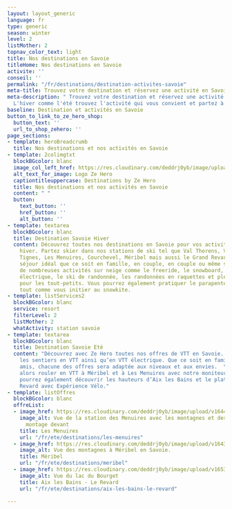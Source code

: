 ```yaml
---
layout: layout_generic
language: fr
type: generic
season: winter
level: 2
listMother: 2
topnav_color_text: light
title: Nos destinations en Savoie
titleHome: Nos destinations en Savoie
activite: ''
conseil: ''
permalink: "/fr/destinations/destination-activites-savoie"
meta-title: Trouvez votre destination et réservez une activité en Savoie
meta-description: " Trouvez votre destination et réservez une activité en Savoie.
  L'hiver comme l'été trouvez l'activité qui vous convient et partez à l'aventure"
baseline: Destination et activités en Savoie
button_to_link_to_ze_hero_shop:
  button_text: ''
  url_to_shop_zehero: ''
page_sections:
- template: heroBreadcrumb
  title: Nos destinations et nos activités en Savoie
- template: 2colimgtxt
  blockBGcolor: blanc
  image_col_left_href: https://res.cloudinary.com/deddrj0yb/image/upload/v1640094644/website/logo/Sur%20fond%20clair/logo-ze-hero-horizontal_4_a3dhvk.png
  alt_text_for_image: Logo Ze Hero
  captiontitleuppercase: Destinations by Ze Hero
  title: Nos destinations et nos activités en Savoie
  content: " "
  button:
    text_button: ''
    href_button: ''
    alt_button: ''
- template: textarea
  blockBGcolor: blanc
  title: Destination Savoie Hiver
  content: Découvrez toutes nos destinations en Savoie pour vos activités outdoor
    hiver. Partez skier dans nos stations de ski tel que Val Thorens, Val d'Isère,
    Tignes, Les Menuires, Courchevel, Méribel mais aussi le Grand Revard. Vivez un
    séjour idéal que ce soit en famille, en couple, en couple ou même seul. Nous proposons
    de nombreuses activités sur neige comme le freeride, le snowboard, le Fatbike
    électrique, le ski de randonnée, les randonnées en raquettes et pleins d'activités
    pour les tout-petits. Vous pourrez également pratiquer le parapente avec les skis
    tout comme vous initier au snowkite.
- template: listServices2
  blockBGcolor: blanc
  service: resort
  filterLevel: 2
  listMother: 2
  whatActivity: station savoie
- template: textarea
  blockBGcolor: blanc
  title: Destination Savoie Eté
  content: "Découvrez avec Ze Hero toutes nos offres de VTT en Savoie. Partez explorer
    les sentiers en VTT ainsi qu’en VTT électrique. Que ce soit en famille, entre
    amis, chacune des offres sera adaptée aux niveaux et aux envies.  \nVous pourrez
    alors rouler en VTT à Méribel et à Les Menuires avec notre moniteur de VTT. Vous
    pourrez également découvrir les hauteurs d’Aix les Bains et le plateau du Grand
    Revard avec Expérience Vélo."
- template: listOffres
  blockBGcolor: blanc
  offreList:
  - image_href: https://res.cloudinary.com/deddrj0yb/image/upload/v1644398781/website/resorts/les%20menuires/Myrtilliers_et_vue_sur_station-Vincent_LOTTENBERG-30356-1600px_bbaihi.jpg
    image_alt: Vue de la station des Menuires avec les montagnes et des fleurs de
      montage devant
    title: Les Menuires
    url: "/fr/ete/destinations/les-menuires"
  - image_href: https://res.cloudinary.com/deddrj0yb/image/upload/v1643269872/website/M%C3%A9ribel/51413475434_999c49bc4f_k_tzeznm.jpg
    image_alt: Vue des montagnes à Méribel en Savoie.
    title: Méribel
    url: "/fr/ete/destinations/meribel"
  - image_href: https://res.cloudinary.com/deddrj0yb/image/upload/v1653471444/website/resorts/Le%20Revard/mercvrie-YlWgxkbP_pY-unsplash.jpg
    image_alt: Vue du lac du Bourget
    title: Aix les Bains - Le Revard
    url: "/fr/ete/destinations/aix-les-bains-le-revard"

---
```


